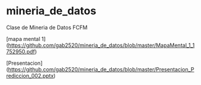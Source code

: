 # mineria_de_datos
Clase de Mineria de Datos FCFM 

[mapa mental 1] (https://github.com/gab2520/mineria_de_datos/blob/master/MapaMental_1_1752950.pdf)

[Presentacion] (https://github.com/gab2520/mineria_de_datos/blob/master/Presentacion_Prediccion_002.pptx)
